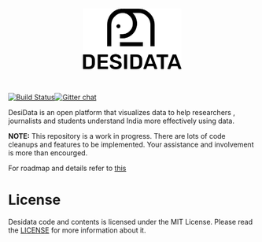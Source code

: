 <p align="center">
  <img width="200" src="./assets/readme/logo-base.png">
</p>
<br>

[![Build Status](https://travis-ci.org/Desidata/Desidata.svg?branch=master)](https://travis-ci.org/Desidata/Desidata)[![Gitter chat](https://badges.gitter.im/gitterHQ/gitter.png)](https://gitter.im/Desidata-room)


DesiData is an open platform that visualizes data to help researchers , journalists and students understand India more effectively using data.

**NOTE:** This repository is a work in progress. There are lots of code cleanups and features to be implemented. Your assistance and involvement is more than encourged. 

For roadmap and details refer to [this](https://docs.google.com/document/d/1JfvCKG_NR_OVKQ3fdpfrjWd1GBsyOZ-Ypl0Gbl8OEw8/edit?usp=sharing)

# License

Desidata code and contents is licensed under the MIT License.
Please read the [LICENSE](./LICENSE) for more information about it.

